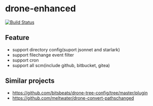# drone-enhanced

[![Build Status](https://cloud.drone.io/api/badges/ifooth/drone-enhanced/status.svg)](https://cloud.drone.io/ifooth/drone-enhanced)

## Feature
- support directory config(suport jsonnet and starlark)
- support filechange event filter
- support cron
- support all scm(include github, bitbucket, gitea)

## Similar projects
- https://github.com/bitsbeats/drone-tree-config/tree/master/plugin
- https://github.com/meltwater/drone-convert-pathschanged
